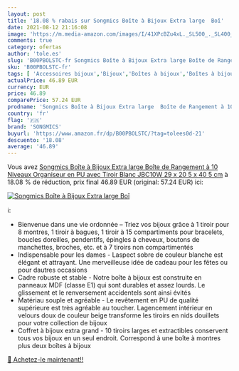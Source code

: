 ```yaml
---
layout: post
title: '18.08 % rabais sur Songmics Boîte à Bijoux Extra large  Boî'
date: 2021-08-12 21:16:08
image: 'https://m.media-amazon.com/images/I/41XPcBZu4xL._SL500_._SL400_.jpg'
comments: true
category: ofertas
author: 'tole.es'
slug: 'B00PBOLSTC-fr Songmics Boîte à Bijoux Extra large Boîte de Rangement à...'
sku: 'B00PBOLSTC-fr'
tags: [ 'Accessoires bijoux','Bijoux','Boîtes à bijoux','Boîtes à bijoux et présentoirs','Coffrets à bijoux','songmics', ]
actualPrice: 46.89 EUR
currency: EUR
price: 46.89
comparePrice: 57.24 EUR
prodname: 'Songmics Boîte à Bijoux Extra large  Boîte de Rangement à 10 Niveaux  Organiseur en PU  avec Tiroir  Blanc JBC10W 29 x 20 5 x 40 5 cm'
country: 'fr'
flag: '🇫🇷'
brand: 'SONGMICS'
buyurl: 'https://www.amazon.fr/dp/B00PBOLSTC/?tag=tolees0d-21'
descuento: '18.08'
average: '46.89'
---
```


Vous avez [Songmics Boîte à Bijoux Extra large  Boîte de Rangement à 10 Niveaux  Organiseur en PU  avec Tiroir  Blanc JBC10W 29 x 20 5 x 40 5 cm](https://www.amazon.fr/dp/B00PBOLSTC/?tag=tolees0d-21)  à  18.08 % de réduction, prix final  46.89 EUR (original: 57.24 EUR) ici:

[![Songmics Boîte à Bijoux Extra large  Boî](https://m.media-amazon.com/images/I/41XPcBZu4xL._SL500_._SL400_.jpg)](https://www.amazon.fr/dp/B00PBOLSTC/?tag=tolees0d-21)

ℹ️:

- Bienvenue dans une vie ordonnée – Triez vos bijoux grâce à 1 tiroir pour 8 montres, 1 tiroir à bagues, 1 tiroir à 15 compartiments pour bracelets, boucles doreilles, pendentifs, épingles à cheveux, boutons de manchettes, broches, etc. et à 7 tiroirs non compartimentés
- Indispensable pour les dames - Laspect sobre de couleur blanche est élégant et attrayant. Une merveilleuse idée de cadeau pour les fêtes ou pour dautres occasions
- Cadre robuste et stable - Notre boîte à bijoux est construite en panneaux MDF (classe E1) qui sont durables et assez lourds. Le glissement et le renversement accidentels sont ainsi évités
- Matériau souple et agréable - Le revêtement en PU de qualité supérieure est très agréable au toucher. Lagencement intérieur en velours doux de couleur beige transforme les tiroirs en nids douillets pour votre collection de bijoux
- Coffret à bijoux extra grand - 10 tiroirs larges et extractibles conservent tous vos bijoux en un seul endroit. Correspond à une boîte à montres plus deux boîtes à bijoux

[🛒 Achetez-le maintenant!!](https://www.amazon.fr/dp/B00PBOLSTC/?tag=tolees0d-21)
